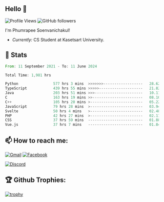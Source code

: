 
<h2>Hello 👋</h2> 

![Profile Views](https://komarev.com/ghpvc/?username=Homiez09&label=Profile%20views&color=0e75b6&style=flat)
![GitHub followers](https://img.shields.io/github/followers/HomieZ09.svg?style=social&label=Follow)


I'm Phumrapee Soenvanichakul!

- <i>Currently:</i> CS Student at Kasetsart University.

<h2>👀 Stats</h2>

<!--START_SECTION:waka-->

```rust
From: 11 September 2021 - To: 11 June 2024

Total Time: 1,981 hrs

Python                577 hrs 3 mins  >>>>>>>------------------   28.62 %
TypeScript            439 hrs 55 mins >>>>>--------------------   21.82 %
Java                  203 hrs 51 mins >>>----------------------   10.11 %
C                     163 hrs 19 mins >>-----------------------   08.10 %
C++                   105 hrs 20 mins >------------------------   05.22 %
JavaScript            79 hrs 28 mins  >------------------------   03.94 %
Svelte                50 hrs 4 mins   >------------------------   02.48 %
PHP                   42 hrs 27 mins  >------------------------   02.11 %
CSS                   37 hrs 59 mins  -------------------------   01.88 %
Vue.js                37 hrs 7 mins   -------------------------   01.84 %
```

<!--END_SECTION:waka-->

<h2>📫 How to reach me:</h2>

<a href="mailto:phumrapeesoen1@gmail.com">![Gmail](https://img.shields.io/badge/Gmail-D14836?style=for-the-badge&logo=gmail&logoColor=white)</a> 
<a href="https://web.facebook.com/phumrapee.soenvanichakul.3/">![Facebook](https://img.shields.io/badge/Facebook-4267B2?style=for-the-badge&logo=facebook&logoColor=white)</a>

<a href="https://discord.gg/EWnAEUtFVm">![Discord](https://discord.c99.nl/widget/theme-1/297740667784921089.png)</a> 

<h2>🏆 Github Trophies:</h2>

[![trophy](https://github-profile-trophy.vercel.app/?username=Homiez09&theme=discord&row=1)](https://github.com/ryo-ma/github-profile-trophy)
